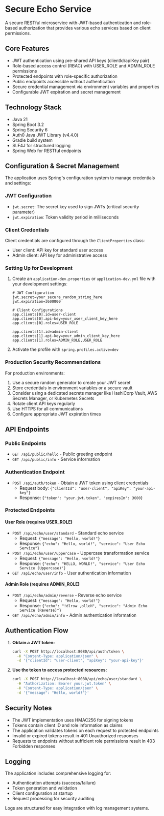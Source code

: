 # Secure Echo Service

A secure RESTful microservice with JWT-based authentication and role-based authorization that provides various echo services based on client permissions.

## Core Features

- JWT authentication using pre-shared API keys (clientId/apiKey pair)
- Role-based access control (RBAC) with USER_ROLE and ADMIN_ROLE permissions
- Protected endpoints with role-specific authorization
- Public endpoints accessible without authentication
- Secure credential management via environment variables and properties
- Configurable JWT expiration and secret management

## Technology Stack

- Java 21
- Spring Boot 3.2
- Spring Security 6
- Auth0 Java JWT Library (v4.4.0)
- Gradle build system
- SLF4J for structured logging
- Spring Web for RESTful endpoints

## Configuration & Secret Management

The application uses Spring's configuration system to manage credentials and settings:

### JWT Configuration

- `jwt.secret`: The secret key used to sign JWTs (critical security parameter)
- `jwt.expiration`: Token validity period in milliseconds

### Client Credentials

Client credentials are configured through the `ClientProperties` class:

- User client: API key for standard user access
- Admin client: API key for administrative access

### Setting Up for Development

1. Create an `application-dev.properties` or `application-dev.yml` file with your development settings:

   ```properties
   # JWT Configuration
   jwt.secret=your_secure_random_string_here
   jwt.expiration=3600000
   
   # Client Configurations
   app.clients[0].id=user-client
   app.clients[0].api-key=your_user_client_key_here
   app.clients[0].roles=USER_ROLE
   
   app.clients[1].id=admin-client
   app.clients[1].api-key=your_admin_client_key_here
   app.clients[1].roles=ADMIN_ROLE,USER_ROLE
   ```

2. Activate the profile with `spring.profiles.active=dev`

### Production Security Recommendations

For production environments:

1. Use a secure random generator to create your JWT secret
2. Store credentials in environment variables or a secure vault
3. Consider using a dedicated secrets manager like HashiCorp Vault, AWS Secrets Manager, or Kubernetes Secrets
4. Rotate client API keys regularly
5. Use HTTPS for all communications
6. Configure appropriate JWT expiration times

## API Endpoints

### Public Endpoints

- `GET /api/public/hello` - Public greeting endpoint
- `GET /api/public/info` - Service information

### Authentication Endpoint

- `POST /api/auth/token` - Obtain a JWT token using client credentials
  - Request body: `{"clientId": "user-client", "apiKey": "your-api-key"}`
  - Response: `{"token": "your.jwt.token", "expiresIn": 3600}`

### Protected Endpoints

#### User Role (requires USER_ROLE)
- `POST /api/echo/user/standard` - Standard echo service
  - Request: `{"message": "Hello, world!"}`
  - Response: `{"echo": "Hello, world!", "service": "User Echo Service"}`
- `POST /api/echo/user/uppercase` - Uppercase transformation service
  - Request: `{"message": "Hello, world!"}`
  - Response: `{"echo": "HELLO, WORLD!", "service": "User Echo Service (Uppercase)"}`
- `GET /api/echo/user/info` - User authentication information

#### Admin Role (requires ADMIN_ROLE)
- `POST /api/echo/admin/reverse` - Reverse echo service
  - Request: `{"message": "Hello, world!"}`
  - Response: `{"echo": "!dlrow ,olleH", "service": "Admin Echo Service (Reverse)"}`
- `GET /api/echo/admin/info` - Admin authentication information

## Authentication Flow

1. **Obtain a JWT token:**
   ```bash
   curl -X POST http://localhost:8080/api/auth/token \
     -H "Content-Type: application/json" \
     -d '{"clientId": "user-client", "apiKey": "your-api-key"}'
   ```

2. **Use the token to access protected resources:**
   ```bash
   curl -X POST http://localhost:8080/api/echo/user/standard \
     -H "Authorization: Bearer your.jwt.token" \
     -H "Content-Type: application/json" \
     -d '{"message": "Hello, world!"}'
   ```

## Security Notes

- The JWT implementation uses HMAC256 for signing tokens
- Tokens contain client ID and role information as claims
- The application validates tokens on each request to protected endpoints
- Invalid or expired tokens result in 401 Unauthorized responses
- Requests to endpoints without sufficient role permissions result in 403 Forbidden responses

## Logging

The application includes comprehensive logging for:
- Authentication attempts (success/failure)
- Token generation and validation
- Client configuration at startup
- Request processing for security auditing

Logs are structured for easy integration with log management systems.
